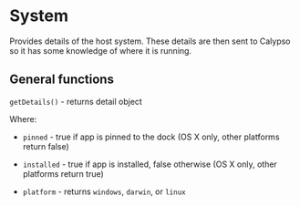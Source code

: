 System
==========

Provides details of the host system. These details are then sent to Calypso so it has some knowledge of where it is running.

## General functions

`getDetails()` - returns detail object

Where:
- `pinned` - true if app is pinned to the dock (OS X only, other platforms return false)

- `installed` - true if app is installed, false otherwise (OS X only, other platforms return true)

- `platform` - returns `windows`, `darwin`, or `linux`
